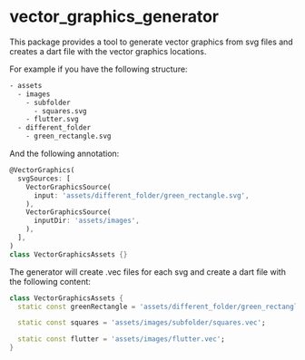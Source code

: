 # vector_graphics_generator

This package provides a tool to generate vector graphics from svg files and creates a dart file with the vector graphics locations.

For example if you have the following structure:

```bash
- assets
  - images
    - subfolder
      - squares.svg
    - flutter.svg
  - different_folder
    - green_rectangle.svg
```

And the following annotation:
```dart 
@VectorGraphics(
  svgSources: [
    VectorGraphicsSource(
      input: 'assets/different_folder/green_rectangle.svg',
    ),
    VectorGraphicsSource(
      inputDir: 'assets/images',
    ),
  ],
)
class VectorGraphicsAssets {}
```

The generator will create .vec files for each svg and create a dart file with the following content:
```dart
class VectorGraphicsAssets {
  static const greenRectangle = 'assets/different_folder/green_rectangle.vec';

  static const squares = 'assets/images/subfolder/squares.vec';

  static const flutter = 'assets/images/flutter.vec';
}
```

